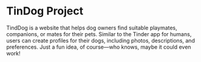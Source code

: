 # TinDog Project

TindDog is a website that helps dog owners find suitable playmates, companions, or mates for their pets. Similar to the Tinder app for humans, users can create profiles for their dogs, including photos, descriptions, and preferences. 
Just a fun idea, of course—who knows, maybe it could even work!
